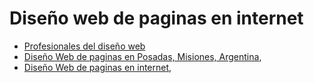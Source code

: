 # Diseño web de paginas en internet
* [Profesionales del diseño web](https://github.com/Mathias2020/directorios/blob/master/profesionalesdeldise%C3%B1oweb.md)
* [Diseño Web de paginas en Posadas, Misiones, Argentina](https://directorios.com.ar/2020/09/13/diseno-web-en-posadas/), 
* [Diseño Web de paginas en internet](https://directorios.com.ar/2020/09/13/diseno-web-en-posadas/),
